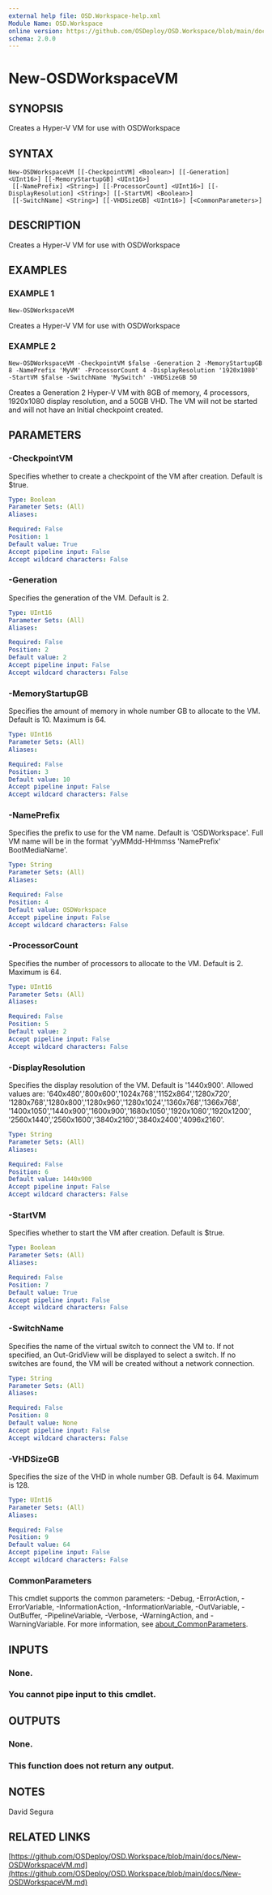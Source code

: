```yaml
---
external help file: OSD.Workspace-help.xml
Module Name: OSD.Workspace
online version: https://github.com/OSDeploy/OSD.Workspace/blob/main/docs/New-OSDWorkspaceVM.md
schema: 2.0.0
---
```


# New-OSDWorkspaceVM

## SYNOPSIS
Creates a Hyper-V VM for use with OSDWorkspace

## SYNTAX

```
New-OSDWorkspaceVM [[-CheckpointVM] <Boolean>] [[-Generation] <UInt16>] [[-MemoryStartupGB] <UInt16>]
 [[-NamePrefix] <String>] [[-ProcessorCount] <UInt16>] [[-DisplayResolution] <String>] [[-StartVM] <Boolean>]
 [[-SwitchName] <String>] [[-VHDSizeGB] <UInt16>] [<CommonParameters>]
```

## DESCRIPTION
Creates a Hyper-V VM for use with OSDWorkspace

## EXAMPLES

### EXAMPLE 1
```
New-OSDWorkspaceVM
```

Creates a Hyper-V VM for use with OSDWorkspace

### EXAMPLE 2
```
New-OSDWorkspaceVM -CheckpointVM $false -Generation 2 -MemoryStartupGB 8 -NamePrefix 'MyVM' -ProcessorCount 4 -DisplayResolution '1920x1080' -StartVM $false -SwitchName 'MySwitch' -VHDSizeGB 50
```

Creates a Generation 2 Hyper-V VM with 8GB of memory, 4 processors, 1920x1080 display resolution, and a 50GB VHD.
The VM will not be started and will not have an Initial checkpoint created.

## PARAMETERS

### -CheckpointVM
Specifies whether to create a checkpoint of the VM after creation.
Default is $true.

```yaml
Type: Boolean
Parameter Sets: (All)
Aliases:

Required: False
Position: 1
Default value: True
Accept pipeline input: False
Accept wildcard characters: False
```

### -Generation
Specifies the generation of the VM.
Default is 2.

```yaml
Type: UInt16
Parameter Sets: (All)
Aliases:

Required: False
Position: 2
Default value: 2
Accept pipeline input: False
Accept wildcard characters: False
```

### -MemoryStartupGB
Specifies the amount of memory in whole number GB to allocate to the VM.
Default is 10.
Maximum is 64.

```yaml
Type: UInt16
Parameter Sets: (All)
Aliases:

Required: False
Position: 3
Default value: 10
Accept pipeline input: False
Accept wildcard characters: False
```

### -NamePrefix
Specifies the prefix to use for the VM name.
Default is 'OSDWorkspace'.
Full VM name will be in the format 'yyMMdd-HHmmss 'NamePrefix' BootMediaName'.

```yaml
Type: String
Parameter Sets: (All)
Aliases:

Required: False
Position: 4
Default value: OSDWorkspace
Accept pipeline input: False
Accept wildcard characters: False
```

### -ProcessorCount
Specifies the number of processors to allocate to the VM.
Default is 2.
Maximum is 64.

```yaml
Type: UInt16
Parameter Sets: (All)
Aliases:

Required: False
Position: 5
Default value: 2
Accept pipeline input: False
Accept wildcard characters: False
```

### -DisplayResolution
Specifies the display resolution of the VM.
Default is '1440x900'.
Allowed values are: '640x480','800x600','1024x768','1152x864','1280x720',
'1280x768','1280x800','1280x960','1280x1024','1360x768','1366x768',
'1400x1050','1440x900','1600x900','1680x1050','1920x1080','1920x1200',
'2560x1440','2560x1600','3840x2160','3840x2400','4096x2160'.

```yaml
Type: String
Parameter Sets: (All)
Aliases:

Required: False
Position: 6
Default value: 1440x900
Accept pipeline input: False
Accept wildcard characters: False
```

### -StartVM
Specifies whether to start the VM after creation.
Default is $true.

```yaml
Type: Boolean
Parameter Sets: (All)
Aliases:

Required: False
Position: 7
Default value: True
Accept pipeline input: False
Accept wildcard characters: False
```

### -SwitchName
Specifies the name of the virtual switch to connect the VM to.
If not specified, an Out-GridView will be displayed to select a switch.
If no switches are found, the VM will be created without a network connection.

```yaml
Type: String
Parameter Sets: (All)
Aliases:

Required: False
Position: 8
Default value: None
Accept pipeline input: False
Accept wildcard characters: False
```

### -VHDSizeGB
Specifies the size of the VHD in whole number GB.
Default is 64.
Maximum is 128.

```yaml
Type: UInt16
Parameter Sets: (All)
Aliases:

Required: False
Position: 9
Default value: 64
Accept pipeline input: False
Accept wildcard characters: False
```

### CommonParameters
This cmdlet supports the common parameters: -Debug, -ErrorAction, -ErrorVariable, -InformationAction, -InformationVariable, -OutVariable, -OutBuffer, -PipelineVariable, -Verbose, -WarningAction, and -WarningVariable. For more information, see [about_CommonParameters](http://go.microsoft.com/fwlink/?LinkID=113216).

## INPUTS

### None.
### You cannot pipe input to this cmdlet.
## OUTPUTS

### None.
### This function does not return any output.
## NOTES
David Segura

## RELATED LINKS

[https://github.com/OSDeploy/OSD.Workspace/blob/main/docs/New-OSDWorkspaceVM.md](https://github.com/OSDeploy/OSD.Workspace/blob/main/docs/New-OSDWorkspaceVM.md)

